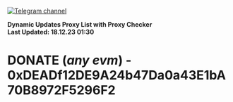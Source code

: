 [![Telegram channel](https://img.shields.io/endpoint?url=https://runkit.io/damiankrawczyk/telegram-badge/branches/master?url=https://t.me/n4z4v0d)](https://t.me/n4z4v0d) 

**Dynamic Updates Proxy List with Proxy Checker**  
**Last Updated: 18.12.23 01:30**

# DONATE (_any evm_) - 0xDEADf12DE9A24b47Da0a43E1bA70B8972F5296F2
